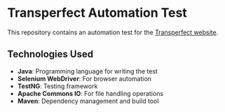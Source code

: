 # Transperfect Automation Test

This repository contains an automation test for the [Transperfect website](https://www.transperfect.com/).


## Technologies Used

- **Java**: Programming language for writing the test
- **Selenium WebDriver**: For browser automation
- **TestNG**: Testing framework
- **Apache Commons IO**: For file handling operations
- **Maven**: Dependency management and build tool
